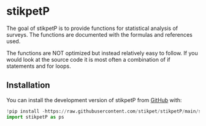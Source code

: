 # stikpetP

<!-- badges: start -->
<!-- badges: end -->

The goal of stikpetP is to provide functions for statistical analysis of
surveys. The functions are documented with the formulas and references
used.

The functions are NOT optimized but instead relatively easy to follow.
If you would look at the source code it is most often a combination of
if statements and for loops.

## Installation

You can install the development version of stikpetP from
[GitHub](https://github.com/) with:

``` python
!pip install -https://raw.githubusercontent.com/stikpet/stikpetP/main/stikpetP.tar.gz
import stikpetP as ps
```
